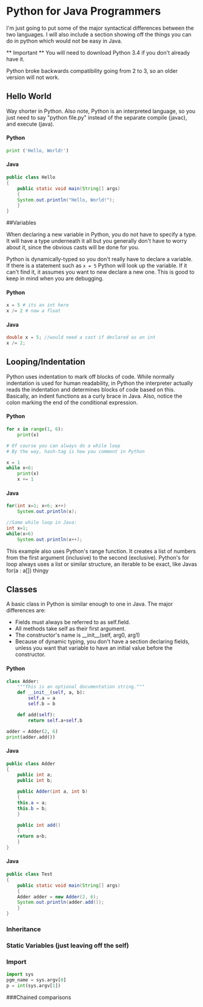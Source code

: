 # Python for Java Programmers

I'm just going to put some of the major syntactical differences
between the two languages. I will also include a section showing off the 
things you can do in python which would not be easy in Java. 

** Important ** You will need to download Python 3.4 if you don't already
 have it. 

Python broke backwards compatibility going from 2 to 3, so an older version
 will not work.

## Hello World

Way shorter in Python. Also note, Python is an interpreted language, so
you just need to say "python file.py" instead of the separate compile (javac),
and execute (java).

#### Python
```python
print ('Hello, World!')
```
#### Java
```java
public class Hello
{
    public static void main(String[] args)
    {
	System.out.println("Hello, World!");
    }
}
```

##Variables

When declaring a new variable in Python, you do not have to specify
a type. It will have a type underneath it all but you
generally don't have to worry about it, since the obvious
casts will be done for you.

Python is dynamically-typed so you don't really have to declare
a variable. If there is a statement such as ``` x = 5 ``` 
Python will look up the variable. If it can't find it, it assumes
you want to new declare a new one. This is good to keep in mind
when you are debugging.

#### Python
```python
x = 5 # its an int here
x /= 2 # now a float
```

#### Java
```java
double x = 5; //would need a cast if declared as an int
x /= 2;
```

## Looping/Indentation

Python uses indentation to mark off blocks of code. While normally indentation
is used for human readability, in Python the interpreter actually reads the
indentation and determines blocks of code based on this. Basically, an indent
functions as a curly brace in Java. Also, notice the colon marking
the end of the conditional expression.

#### Python
```python
for x in range(1, 6):
    print(x)

# Of course you can always do a while loop
# By the way, hash-tag is how you comment in Python

x = 1
while x<6:
    print(x)
    x += 1
```
#### Java
```java
for(int x=1; x<6; x++)
    System.out.println(x);

//Same while loop in Java:
int x=1;
while(x<6)
	System.out.println(x++);
```

This example also uses Python's range function. It creates a list
of numbers from the first argument (inclusive) to the second 
(exclusive). Python's for loop always uses a list or similar 
structure, an iterable to be exact, like Javas for(a : a[]) thingy


## Classes 

A basic class in Python is similar enough to one in Java. The
major differences are:
* Fields must always be referred to as self.field.
* All methods take self as their first argument.
* The constructor's name is \_\_init\_\_(self, arg0, arg1)
* Because of dynamic typing, you don't have a section declaring
fields, unless you want that variable to have an initial value
before the constructor.

#### Python
```python
class Adder:
    """This is an optional documentation string."""
    def __init__(self, a, b):
        self.a = a
        self.b = b

    def add(self):
        return self.a+self.b

adder = Adder(2, 6)
print(adder.add())

```

#### Java
```java
public class Adder
{
    public int a;
    public int b;

    public Adder(int a, int b)
    {
	this.a = a;
	this.b = b;
    }

    public int add()
    {
	return a+b;
    }
}
```

#### Java
```java
public class Test
{
    public static void main(String[] args)
    {
	Adder adder = new Adder(2, 6);
	System.out.println(adder.add());
    }
}
```

### Inheritance

### Static Variables (just leaving off the self)


### Import
```python
import sys
pgm_name = sys.argv[0]
p = int(sys.argv[1])
```

###Chained comparisons